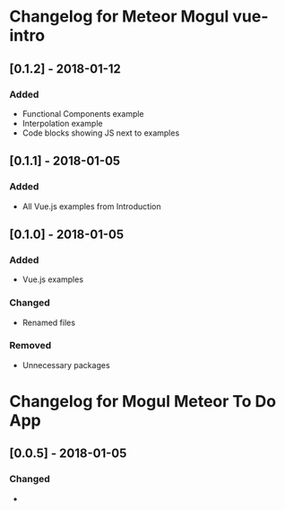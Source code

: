 # Changelog for Meteor Mogul vue-intro

## [0.1.2] - 2018-01-12

### Added

- Functional Components example
- Interpolation example
- Code blocks showing JS next to examples

## [0.1.1] - 2018-01-05

### Added

- All Vue.js examples from Introduction

## [0.1.0] - 2018-01-05

### Added

- Vue.js examples

### Changed

- Renamed files

### Removed

- Unnecessary packages

# Changelog for Mogul Meteor To Do App

## [0.0.5] - 2018-01-05

### Changed

- <template> should be <script type="text/x-template">

## [0.0.4] - 2018-01-04

### Changed

- Use meteormogul:vue-dist@2.5.15
- Explicitly import symbols
- Split .html into main.html and meteor-vue-todo.html

## [0.0.3] - 2017-12-14
### Added
### Changed
- Remove buttons on left side of todo list
### Removed

## [0.0.2] - 2017-12-14
### Added
- bootstrap style
### Changed
### Removed
